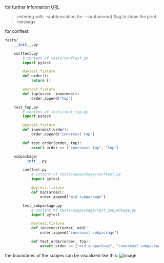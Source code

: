 for further information [URL](https://docs.pytest.org/en/6.2.x/fixture.html)

> entering with -s(abbreviation for --capture=no) flag to show the print message

for conftest:
```python
tests/
    __init__.py

    conftest.py
        # content of tests/conftest.py
        import pytest

        @pytest.fixture
        def order():
            return []

        @pytest.fixture
        def top(order, innermost):
            order.append("top")

    test_top.py
        # content of tests/test_top.py
        import pytest

        @pytest.fixture
        def innermost(order):
            order.append("innermost top")

        def test_order(order, top):
            assert order == ["innermost top", "top"]

    subpackage/
        __init__.py

        conftest.py
            # content of tests/subpackage/conftest.py
            import pytest

            @pytest.fixture
            def mid(order):
                order.append("mid subpackage")

        test_subpackage.py
            # content of tests/subpackage/test_subpackage.py
            import pytest

            @pytest.fixture
            def innermost(order, mid):
                order.append("innermost subpackage")

            def test_order(order, top):
                assert order == ["mid subpackage", "innermost subpackage", "top"]
```

the boundaries of the scopes can be visualized like this:
![image](/pytest_practise/fixture_availability.svg)